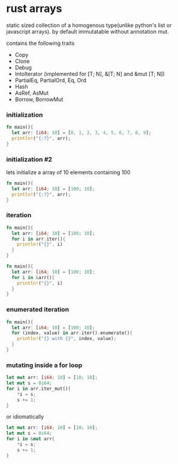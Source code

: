 # rust arrays

static sized collection of a homogenous type(unlike python's list or javascript arrays).
by default immutatable without annotation mut.

contains the following traits
- Copy
- Clone
- Debug
- IntoIterator (implemented for [T; N], &[T; N] and &mut [T; N])
- PartialEq, PartialOrd, Eq, Ord
- Hash
- AsRef, AsMut
- Borrow, BorrowMut

### initialization
```rust
fn main(){
  let arr: [i64; 10] = [0, 1, 2, 3, 4, 5, 6, 7, 8, 9];
  println!("{:?}", arr);
}
```



### initialization #2

lets initialize a array of 10 elements containing 100

```rust
fn main(){
  let arr: [i64; 10] = [100; 10];
  println!("{:?}", arr);
}
```

### iteration

```rust
fn main(){
  let arr: [i64; 10] = [100; 10];
  for i in arr.iter(){
    println!("{}", i)
  }
}
```

```rust
fn main(){
  let arr: [i64; 10] = [100; 10];
  for i in &arr(){
    println!("{}", i)
  }
}
```

### enumerated iteration

```rust
fn main(){
  let arr: [i64; 10] = [100; 10];
  for (index, value) in arr.iter().enumerate(){
    println!("{} with {}", index, value);
  }
}
```

### mutating inside a for loop

```rust
let mut arr: [i64; 10] = [10; 10];
let mut s = 0i64;
for i in arr.iter_mut(){
    *i = s;
    s += 1;
}
```

or idiomatically

```rust
let mut arr: [i64; 10] = [10; 10];
let mut s = 0i64;
for i in &mut arr{
    *i = s;
    s += 1;
}
```
